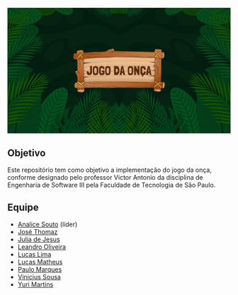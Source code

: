 <p align="center">
  <img src="capa.png" alt="Capa Jogo Da Onça">
</p>

## Objetivo
Este repositório tem como objetivo a implementação do jogo da onça, conforme designado pelo professor Victor Antonio da disciplina de Engenharia de Software III pela Faculdade de Tecnologia de São Paulo.

## Equipe

- [Analice Souto](https://www.linkedin.com/in/analicesouto/) (líder)
- [José Thomaz](https://www.linkedin.com/in/jose-thomaz/)
- [Julia de Jesus](https://www.linkedin.com/in/julia-de-jesus-dos-santos/)
- [Leandro Oliveira](www.linkedin.com/in/leandro-de-oliveira-26091721b)
- [Lucas Lima](https://www.linkedin.com/in/lucas-lima-1301/)
- [Lucas Matheus]()
- [Paulo Marques](https://www.linkedin.com/in/paulo-marques-gonçalves/)
- [Vinicius Sousa]()
- [Yuri Martins]()
